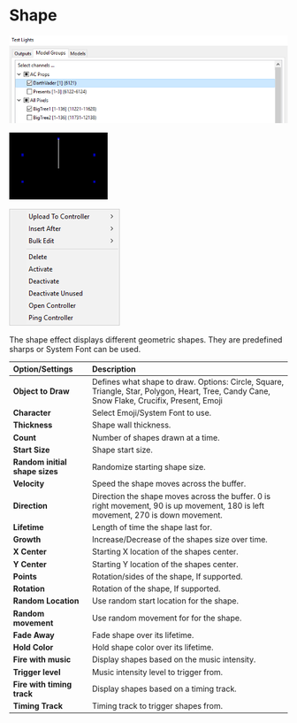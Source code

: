 # Shape

![Icon](../../.gitbook/assets/image%20%2848%29.png)

![Sequencer Grid](../../.gitbook/assets/image%20%28660%29.png)

![](../../.gitbook/assets/image%20%28494%29.png)

The shape effect displays different geometric shapes. They are predefined sharps or System Font can be used.

| Option/Settings | Description |
| :--- | :--- |
| **Object to Draw** | Defines what shape to draw. Options: Circle, Square, Triangle, Star, Polygon, Heart, Tree, Candy Cane, Snow Flake, Crucifix, Present, Emoji |
| **Character** | Select Emoji/System Font to use. |
| **Thickness** | Shape wall thickness. |
| **Count** | Number of shapes drawn at a time. |
| **Start Size** | Shape start size. |
| **Random initial shape sizes** | Randomize starting shape size. |
| **Velocity** | Speed the shape moves across the buffer. |
| **Direction** | Direction the shape moves across the buffer. 0 is right movement, 90 is up movement, 180 is left movement, 270 is down movement. |
| **Lifetime** | Length of time the shape last for. |
| **Growth** | Increase/Decrease of the shapes size over time. |
| **X Center** | Starting X location of the shapes center. |
| **Y Center** | Starting Y location of the shapes center. |
| **Points** | Rotation/sides of the shape, If supported. |
| **Rotation** | Rotation of the shape, If supported. |
| **Random Location** | Use random start location for the shape. |
| **Random movement** | Use random movement for for the shape. |
| **Fade Away** | Fade shape over its lifetime. |
| **Hold Color** | Hold shape color over its lifetime. |
| **Fire with music** | Display shapes based on the music intensity. |
| **Trigger level** | Music intensity level to trigger from. |
| **Fire with timing track** | Display shapes based on a timing track. |
| **Timing Track** | Timing track to trigger shapes from. |



